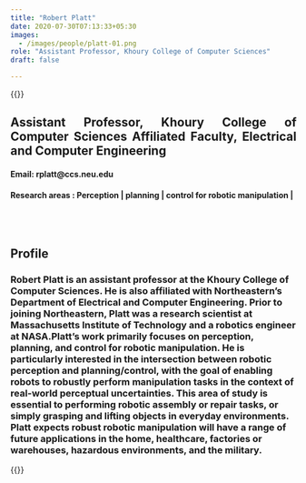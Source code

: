 ```yaml
---
title: "Robert Platt"
date: 2020-07-30T07:13:33+05:30
images:
  - /images/people/platt-01.png
role: "Assistant Professor, Khoury College of Computer Sciences"
draft: false

---
```


{{<rawhtml>}} 
<div align="justify">
	<div>
		<h2>
			Assistant Professor, Khoury College of Computer Sciences
            Affiliated Faculty, Electrical and Computer Engineering
		</h2>
	</div>
<h4>Email: rplatt@ccs.neu.edu</h4>
<h4>Research areas : Perception | planning | control for robotic manipulation |</h4><br>
</div>
<br>
<div>
	<h2>Profile</h2>
	<h3>
		Robert Platt is an assistant professor at the Khoury College of Computer Sciences. He is also affiliated with Northeastern’s Department of Electrical and Computer Engineering. Prior to joining Northeastern, Platt was a research scientist at Massachusetts Institute of Technology and a robotics engineer at NASA.Platt’s work primarily focuses on perception, planning, and control for robotic manipulation. He is particularly interested in the intersection between robotic perception and planning/control, with the goal of enabling robots to robustly perform manipulation tasks in the context of real-world perceptual uncertainties. This area of study is essential to performing robotic assembly or repair tasks, or simply grasping and lifting objects in everyday environments. Platt expects robust robotic manipulation will have a range of future applications in the home, healthcare, factories or warehouses, hazardous environments, and the military.
    <br>
</div>

{{</rawhtml>}}